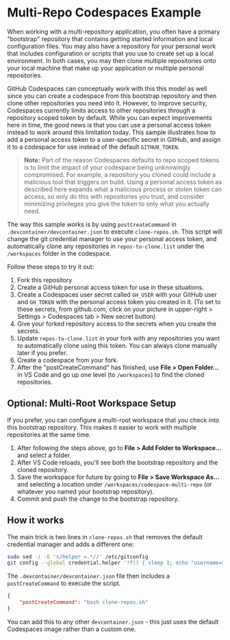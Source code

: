 # Multi-Repo Codespaces Example

When working with a multi-repository application, you often have a primary "bootstrap" repository that contains getting started information and local configuration files. You may also have a repository for your personal work that includes configuration or scripts that you use to create set up a local environment. In both cases, you may then clone multiple repositories onto your local machine that make up your application or multiple personal repositories.

GitHub Codespaces can conceptually work with this this model as well since you can create a codespace from this bootstrap repository and then clone other repositories you need into it. However, to improve security, Codespaces currently limits access to other repositories through a repository scoped token by default. While you can expect improvements here in time, the good news is that you can use a personal access token instead to work around this limitation today. This sample illustrates how to add a personal access token to a user-specific secret in GitHub, and assign it to a codespace for use instead of the default `GITHUB_TOKEN`.

> **Note:** Part of the reason Codespaces defaults to repo scoped tokens is to limit the impact of your codespace being unknowingly compromised. For example, a repository you cloned could include a malicious tool that triggers on build. Using a personal access token as described here expands what a malicious process or stolen token can access, so only do this with repositories you trust, and consider minimizing privileges you give the token to only what you actually need.

The way this sample works is by using `postCreateCommand` in `.devcontainer/devcontainer.json` to execute `clone-repos.sh`. This script will change the git credential manager to use your personal access token, and automatically clone any repositories in `repos-to-clone.list` under the `/workspaces` folder in the codespace.

Follow these steps to try it out:

1. Fork this repository
1. Create a GitHub personal access token for use in these situations.
1. Create a Codespaces user secret called `GH_USER` with your GitHub user and `GH_TOKEN` with the personal access token you created in it. (To set to these secrets, from github.com, click on your picture in upper-right > Settings > Codespaces tab > New secret button)
1. Give your forked repository access to the secrets when you create the secrets.
1. Update `repos-to-clone.list` in your fork with any repositories you want to automatically clone using this token. You can always clone manually later if you prefer.
1. Create a codespace from your fork.
1. After the "postCreateCommand" has finished, use **File > Open Folder...** in VS Code and go up one level (to `/workspaces`) to find the cloned repositories. 

## Optional: Multi-Root Workspace Setup
If you prefer, you can configure a multi-root workspace that you check into this bootstrap repository. This makes it easier to work with multiple repositories at the same time.

1. After following the steps above, go to **File > Add Folder to Workspace...** and select a folder.
1. After VS Code reloads, you'll see both the bootstrap repository and the cloned repository.
1. Save the workspace for future by going to **File > Save Workspace As...** and selecting a location under `/workspaces/codespace-multi-repo` (or whatever you named your bootstrap repository).
1. Commit and push the change to the bootstrap repository.

## How it works

The main trick is two lines in `clone-repos.sh` that removes the default credential manager and adds a different one:

```bash
sudo sed -i -E 's/helper =.*//' /etc/gitconfig
git config --global credential.helper '!f() { sleep 1; echo "username=${GH_USER}"; echo "password=${GH_TOKEN}"; }; f'
```

The `.devcontainer/devcontainer.json` file then includes a `postCreateCommand` to execute the script.

```json
{
    "postCreateCommand": "bash clone-repos.sh"
}
```

You can add this to any other `devcontainer.json` - this just uses the default Codespaces image rather than a custom one.
